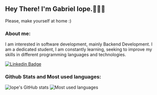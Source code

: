 ## Hey There! I'm Gabriel Iope.👨🏻‍💻
Please, make yourself at home :)

### About me:
I am interested in software development, mainly Backend Development. I am a dedicated student, I am constantly learning, seeking to improve my skills in different programming languages ​​and technologies.

[![Linkedin Badge](https://img.shields.io/badge/-Linkedin-blue?style=for-the-badge&logo=Linkedin&logoColor=white)](https://www.linkedin.com/in/gabrieliope/)

### Github Stats and Most used languages:
![Iope's GitHub stats](https://github-readme-stats-sigma-five.vercel.app/api/?username=iopebiel&show_icons=true&title_color=fff&icon_color=79ff97&text_color=9f9f9f&bg_color=151515)
![Most used languages](https://github-readme-stats.vercel.app/api/top-langs/?username=iopebiel&layout=compact&langs_count=7&theme=dark)
